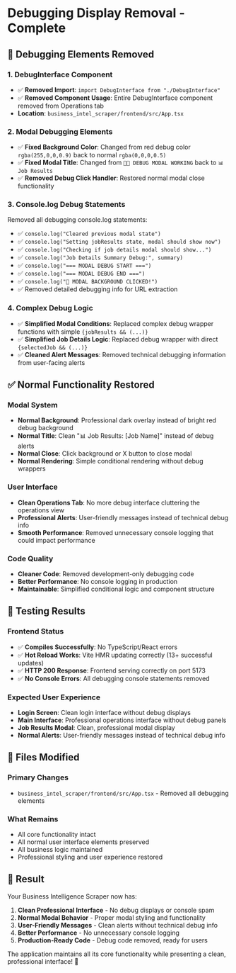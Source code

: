 # Debugging Display Removal - Complete

## 🔧 Debugging Elements Removed

### 1. DebugInterface Component
- ✅ **Removed Import**: `import DebugInterface from "./DebugInterface"`
- ✅ **Removed Component Usage**: Entire DebugInterface component removed from Operations tab
- **Location**: `business_intel_scraper/frontend/src/App.tsx`

### 2. Modal Debugging Elements
- ✅ **Fixed Background Color**: Changed from red debug color `rgba(255,0,0,0.9)` back to normal `rgba(0,0,0,0.5)`
- ✅ **Fixed Modal Title**: Changed from `🚨🚨 DEBUG MODAL WORKING` back to `📊 Job Results`
- ✅ **Removed Debug Click Handler**: Restored normal modal close functionality

### 3. Console.log Debug Statements
Removed all debugging console.log statements:
- ✅ `console.log("Cleared previous modal state")`
- ✅ `console.log("Setting jobResults state, modal should show now")`
- ✅ `console.log("Checking if job details modal should show...")`
- ✅ `console.log("Job Details Summary Debug:", summary)`
- ✅ `console.log("=== MODAL DEBUG START ===")`
- ✅ `console.log("=== MODAL DEBUG END ===")`
- ✅ `console.log("🚨 MODAL BACKGROUND CLICKED!")`
- ✅ Removed detailed debugging info for URL extraction

### 4. Complex Debug Logic
- ✅ **Simplified Modal Conditions**: Replaced complex debug wrapper functions with simple `{jobResults && (...)}`
- ✅ **Simplified Job Details Logic**: Replaced debug wrapper with direct `{selectedJob && (...)}`
- ✅ **Cleaned Alert Messages**: Removed technical debugging information from user-facing alerts

## ✅ Normal Functionality Restored

### Modal System
- **Normal Background**: Professional dark overlay instead of bright red debug background
- **Normal Title**: Clean "📊 Job Results: [Job Name]" instead of debug alerts
- **Normal Close**: Click background or X button to close modal
- **Normal Rendering**: Simple conditional rendering without debug wrappers

### User Interface
- **Clean Operations Tab**: No more debug interface cluttering the operations view
- **Professional Alerts**: User-friendly messages instead of technical debug info
- **Smooth Performance**: Removed unnecessary console logging that could impact performance

### Code Quality
- **Cleaner Code**: Removed development-only debugging code
- **Better Performance**: No console logging in production
- **Maintainable**: Simplified conditional logic and component structure

## 🚀 Testing Results

### Frontend Status
- ✅ **Compiles Successfully**: No TypeScript/React errors
- ✅ **Hot Reload Works**: Vite HMR updating correctly (13+ successful updates)
- ✅ **HTTP 200 Response**: Frontend serving correctly on port 5173
- ✅ **No Console Errors**: All debugging console statements removed

### Expected User Experience
- **Login Screen**: Clean login interface without debug displays
- **Main Interface**: Professional operations interface without debug panels
- **Job Results Modal**: Clean, professional modal display
- **Normal Alerts**: User-friendly messages instead of technical debug info

## 📝 Files Modified

### Primary Changes
- `business_intel_scraper/frontend/src/App.tsx` - Removed all debugging elements

### What Remains
- All core functionality intact
- All normal user interface elements preserved
- All business logic maintained
- Professional styling and user experience restored

## 🎯 Result

Your Business Intelligence Scraper now has:
1. **Clean Professional Interface** - No debug displays or console spam
2. **Normal Modal Behavior** - Proper modal styling and functionality
3. **User-Friendly Messages** - Clean alerts without technical debug info
4. **Better Performance** - No unnecessary console logging
5. **Production-Ready Code** - Debug code removed, ready for users

The application maintains all its core functionality while presenting a clean, professional interface! 🎉
